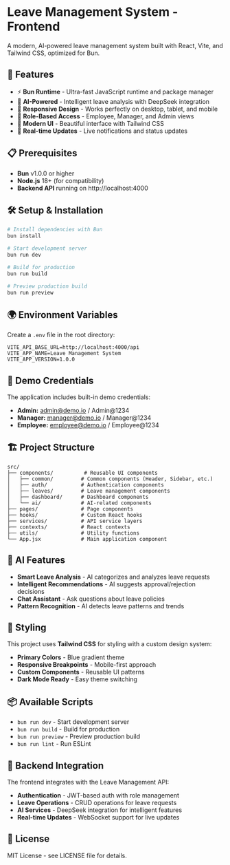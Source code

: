 # Leave Management System - Frontend

A modern, AI-powered leave management system built with React, Vite, and Tailwind CSS, optimized for Bun.

## 🚀 Features

- ⚡️ **Bun Runtime** - Ultra-fast JavaScript runtime and package manager
- 🤖 **AI-Powered** - Intelligent leave analysis with DeepSeek integration  
- 📱 **Responsive Design** - Works perfectly on desktop, tablet, and mobile
- 🔐 **Role-Based Access** - Employee, Manager, and Admin views
- 🎨 **Modern UI** - Beautiful interface with Tailwind CSS
- 🔄 **Real-time Updates** - Live notifications and status updates

## 📋 Prerequisites

- **Bun** v1.0.0 or higher
- **Node.js** 18+ (for compatibility)
- **Backend API** running on http://localhost:4000

## 🛠️ Setup & Installation

```bash
# Install dependencies with Bun
bun install

# Start development server
bun run dev

# Build for production
bun run build

# Preview production build
bun run preview
```

## 🌍 Environment Variables

Create a `.env` file in the root directory:

```env
VITE_API_BASE_URL=http://localhost:4000/api
VITE_APP_NAME=Leave Management System
VITE_APP_VERSION=1.0.0
```

## 📱 Demo Credentials

The application includes built-in demo credentials:

- **Admin:** admin@demo.io / Admin@1234
- **Manager:** manager@demo.io / Manager@1234  
- **Employee:** employee@demo.io / Employee@1234

## 🏗️ Project Structure

```
src/
├── components/          # Reusable UI components
│   ├── common/         # Common components (Header, Sidebar, etc.)
│   ├── auth/           # Authentication components
│   ├── leaves/         # Leave management components  
│   ├── dashboard/      # Dashboard components
│   └── ai/             # AI-related components
├── pages/              # Page components
├── hooks/              # Custom React hooks
├── services/           # API service layers
├── contexts/           # React contexts
├── utils/              # Utility functions
└── App.jsx             # Main application component
```

## 🤖 AI Features

- **Smart Leave Analysis** - AI categorizes and analyzes leave requests
- **Intelligent Recommendations** - AI suggests approval/rejection decisions
- **Chat Assistant** - Ask questions about leave policies
- **Pattern Recognition** - AI detects leave patterns and trends

## 🎨 Styling

This project uses **Tailwind CSS** for styling with a custom design system:

- **Primary Colors** - Blue gradient theme
- **Responsive Breakpoints** - Mobile-first approach
- **Custom Components** - Reusable UI patterns
- **Dark Mode Ready** - Easy theme switching

## 📦 Available Scripts

- `bun run dev` - Start development server
- `bun run build` - Build for production
- `bun run preview` - Preview production build
- `bun run lint` - Run ESLint

## 🔗 Backend Integration

The frontend integrates with the Leave Management API:

- **Authentication** - JWT-based auth with role management
- **Leave Operations** - CRUD operations for leave requests
- **AI Services** - DeepSeek integration for intelligent features
- **Real-time Updates** - WebSocket support for live updates

## 📄 License

MIT License - see LICENSE file for details.
